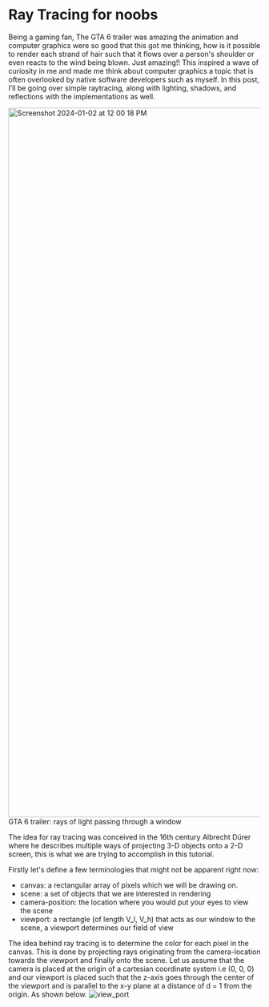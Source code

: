 # Ray Tracing for noobs

Being a gaming fan, The GTA 6 trailer was amazing the animation and computer graphics were so good that this got me thinking, how is it possible to render each strand of hair such that it flows over a person's shoulder or even reacts to the wind being blown. Just amazing!! This inspired a wave of curiosity in me and made me think about computer graphics a topic that is often overlooked by native software developers such as myself. In this post, I’ll be going over simple raytracing, along with lighting, shadows, and reflections with the implementations as well. 

<img width="1417" alt="Screenshot 2024-01-02 at 12 00 18 PM" src="https://github.com/maheshJosephSadashiv/ComputerGraphics/assets/38533715/a2324cbc-1ef8-4db2-b612-8ff5806032db">
GTA 6 trailer: rays of light passing through a window

The idea for ray tracing was conceived in the 16th century Albrecht Dürer where he describes multiple ways of projecting 3-D objects onto a 2-D screen, this is what we are trying to accomplish in this tutorial.

Firstly let's define a few terminologies that might not be apparent right now:
 - canvas: a rectangular array of pixels which we will be drawing on.
 - scene: a set of objects that we are interested in rendering
 - camera-position: the location where you would put your eyes to view the scene
 - viewport: a rectangle (of length V_l, V_h) that acts as our window to the scene, a viewport determines our field of view

The idea behind ray tracing is to determine the color for each pixel in the canvas. This is done by projecting rays originating from the camera-location towards the viewport and finally onto the scene. Let us assume that the camera is placed at the origin of a cartesian coordinate system i.e (0, 0, 0) and our viewport is placed such that the z-axis goes through the center of the viewport and is parallel to the x-y plane at a distance of d = 1 from the origin. As shown below.
![view_port](https://github.com/maheshJosephSadashiv/ComputerGraphics/assets/38533715/abaebbb8-0e54-4ba7-a3bd-7fc315327285)


